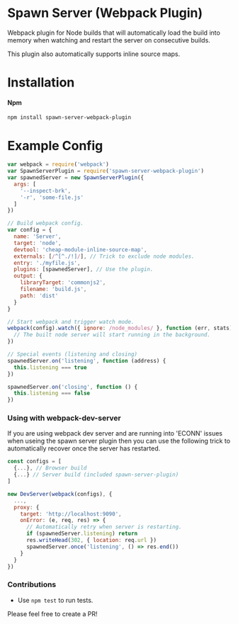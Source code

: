 # Spawn Server (Webpack Plugin)
Webpack plugin for Node builds that will automatically load the build into memory when watching and restart the server on consecutive builds.

This plugin also automatically supports inline source maps.

# Installation

#### Npm
```console
npm install spawn-server-webpack-plugin
```

# Example Config
```javascript
var webpack = require('webpack')
var SpawnServerPlugin = require('spawn-server-webpack-plugin')
var spawnedServer = new SpawnServerPlugin({
  args: [
    '--inspect-brk',
    '-r', 'some-file.js'
  ]
})

// Build webpack config.
var config = {
  name: 'Server',
  target: 'node',
  devtool: 'cheap-module-inline-source-map',
  externals: [/^[^./!]/], // Trick to exclude node modules.
  entry: './myfile.js',
  plugins: [spawnedServer], // Use the plugin.
  output: {
    libraryTarget: 'commonjs2',
    filename: 'build.js',
    path: 'dist'
  }
}

// Start webpack and trigger watch mode.
webpack(config).watch({ ignore: /node_modules/ }, function (err, stats) {
  // The built node server will start running in the background.
})

// Special events (listening and closing)
spawnedServer.on('listening', function (address) {
  this.listening === true
})

spawnedServer.on('closing', function () {
  this.listening === false
})
```

### Using with webpack-dev-server
If you are using webpack dev server and are running into 'ECONN' issues when useing the spawn server plugin then you can use the following trick to automatically recover once the server has restarted.

```js
const configs = [
  {...}, // Browser build
  {...} // Server build (included spawn-server-plugin)
]

new DevServer(webpack(configs), {
  ...,
  proxy: {
    target: 'http://localhost:9090',
    onError: (e, req, res) => {
      // Automatically retry when server is restarting.
      if (spawnedServer.listening) return
      res.writeHead(302, { location: req.url })
      spawnedServer.once('listening', () => res.end())
    }
  }
})
```

### Contributions

* Use `npm test` to run tests.

Please feel free to create a PR!
